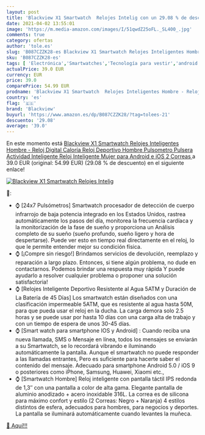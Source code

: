 ```yaml
---
layout: post
title: 'Blackview X1 Smartwatch  Relojes Intelig con un 29.08 % de descuento'
date: 2021-04-02 13:55:01
image: 'https://m.media-amazon.com/images/I/51qwdZ25oFL._SL400_.jpg'
comments: true
category: ofertas
author: 'tole.es'
slug: 'B087CZZK28-es Blackview X1 Smartwatch Relojes Inteligentes Hombre -...'
sku: 'B087CZZK28-es'
tags: [ 'Electrónica','Smartwatches','Tecnología para vestir','android','blackview', ]
actualPrice: 39.0 EUR
currency: EUR
price: 39.0
comparePrice: 54.99 EUR
prodname: 'Blackview X1 Smartwatch  Relojes Inteligentes Hombre - Reloj Digital Caloría  Reloj Deportivo Hombre Pulsometro  Pulsera Actividad Inteligente  Reloj Inteligente Mujer para Android e iOS  2 Correas '
country: 'es'
flag: '🇪🇸'
brand: 'Blackview'
buyurl: 'https://www.amazon.es/dp/B087CZZK28/?tag=tolees-21'
descuento: '29.08'
average: '39.0'
---
```


En este momento está [Blackview X1 Smartwatch  Relojes Inteligentes Hombre - Reloj Digital Caloría  Reloj Deportivo Hombre Pulsometro  Pulsera Actividad Inteligente  Reloj Inteligente Mujer para Android e iOS  2 Correas ](https://www.amazon.es/dp/B087CZZK28/?tag=tolees-21) a 39.0 EUR (original: 54.99 EUR) (29.08 %  de descuento) en el siguiente enlace!

[![Blackview X1 Smartwatch  Relojes Intelig](https://m.media-amazon.com/images/I/51qwdZ25oFL._SL400_.jpg)](https://www.amazon.es/dp/B087CZZK28/?tag=tolees-21)

🔎:

- ⌚ [24x7 Pulsómetros] Smartwatch procesador de detección de cuerpo infrarrojo de baja potencia integrado en los Estados Unidos, rastrea automáticamente los pasos del día, monitorea la frecuencia cardíaca y la monitorización de la fase de sueño y proporciona un Análisis completo de su sueño (sueño profundo, sueño ligero y hora de despertarse). Puede ver esto en tiempo real directamente en el reloj, lo que le permite entender mejor su condición física.
- ⌚ [¡Compre sin riesgo!] Brindamos servicios de devolución, reemplazo y reparación a largo plazo. Entonces, si tiene algún problema, no dude en contactarnos. Podemos brindar una respuesta muy rápida Y puede ayudarlo a resolver cualquier problema o proponer una solución satisfactoria!
- ⌚ [Relojes Inteligente Deportivo Resistente al Agua 5ATM y Duración de La Batería de 45 Días] Los smartwatch están diseñados con una clasificación impermeable 5ATM, que es resistente al agua hasta 50M, para que pueda usar el reloj en la ducha. La carga demora solo 2.5 horas y se puede usar por hasta 10 días con una carga alta de trabajo y con un tiempo de espera de unos 30-45 días.
- ⌚ [Smart watch para smartphone IOS y Android] : Cuando reciba una nueva llamada, SMS o Mensaje en línea, todos los mensajes se enviarán a su Smartwatch, se lo recordará vibrando e iluminando automáticamente la pantalla. Aunque el smartwatch no puede responder a las llamadas entrantes, Pero es suficiente para hacerte saber el contenido del mensaje. Adecuado para smartphone Android 5.0 / iOS 9 o posteriores como iPhone, Samsung, Huawei, Xiaomi etc.,
- ⌚ [Smartwatch Hombre] Reloj inteligente con pantalla táctil IPS redonda de 1,3″ con una pantalla a color de alta gama. Elegante pantalla de aluminio anodizado + acero inoxidable 316L. La correa es de silicona para máximo confort y estilo (2 Correas: Negro + Naranja) 4 estilos distintos de esfera, adecuados para hombres, para negocios y deportes. La pantalla se iluminará automáticamente cuando levantes la muñeca.

[🛒 Aquí!!!](https://www.amazon.es/dp/B087CZZK28/?tag=tolees-21)
